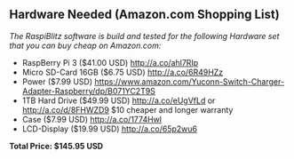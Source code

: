 ## Hardware Needed (Amazon.com Shopping List)

*The RaspiBlitz software is build and tested for the following Hardware set that you can buy cheap on Amazon.com:* 

* RaspBerry Pi 3 ($41.00 USD) http://a.co/ahl7RIp
* Micro SD-Card 16GB ($6.75 USD) http://a.co/6R49HZz
* Power ($7.99 USD) https://www.amazon.com/Yuconn-Switch-Charger-Adapter-Raspberry/dp/B071YC2T9S
* 1TB Hard Drive ($49.99 USD) http://a.co/eUgVfLd   or http://a.co/d/8FHWZD9 $10 cheaper and longer warranty
* Case ($7.99 USD) http://a.co/1774Hwl
* LCD-Display ($19.99 USD) http://a.co/65p2wu6

**Total Price: $145.95 USD**
